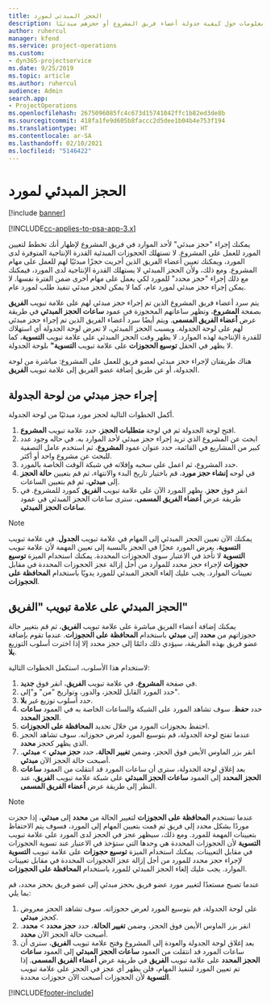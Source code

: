 ```yaml
---
title: الحجز المبدئي لمورد
description: يقدم هذا الموضوع معلومات حول كيفية جدولة أعضاء فريق المشروع أو حجزهم مبدئيًا.
author: ruhercul
manager: kfend
ms.service: project-operations
ms.custom:
- dyn365-projectservice
ms.date: 9/25/2019
ms.topic: article
ms.author: ruhercul
audience: Admin
search.app:
- ProjectOperations
ms.openlocfilehash: 2675096085fc4c673d15741042ffc1b82ed3de8b
ms.sourcegitcommit: 418fa1fe9d605b8faccc2d5dee1b04b4e753f194
ms.translationtype: HT
ms.contentlocale: ar-SA
ms.lasthandoff: 02/10/2021
ms.locfileid: "5146422"
---
```

# <a name="soft-book-a-resource"></a>الحجز المبدئي لمورد

[!include [banner](../includes/psa-now-project-operations.md)]

[!INCLUDE[cc-applies-to-psa-app-3.x](../includes/cc-applies-to-psa-app-3x.md)]

يمكنك إجراء "حجز مبدئي" لأحد الموارد في فريق المشروع لإظهار أنك تخطط لتعيين المورد للعمل على المشروع. لا تستهلك الحجوزات المبدئية القدرة الإنتاجية المتوفرة لدى المورد، ويمكنك تعيين أعضاء الفريق الذين أجريت حجزًا مبدئيًا لهم للعمل على مهام المشروع. ومع ذلك، ولأن الحجز المبدئي لا يستهلك القدرة الإنتاجية لدى المورد، فيمكنك مع ذلك إجراء "حجز محدد" للمورد لكي يعمل على مهام أخرى ضمن الفترة نفسها. لا يمكن إجراء حجز مبدئي لمورد عام، كما لا يمكن لحجز مبدئي تنفيذ طلب لمورد عام.

يتم سرد أعضاء فريق المشروع الذين تم إجراء حجز مبدئي لهم على علامة تبويب **الفريق** بصفحة **المشروع**، وتظهر ساعاتهم المحجوزة في عمود **ساعات الحجز المبدئي‬** في طريقة عرض **أعضاء الفريق المسمى**. ويتم أيضًا سرد أعضاء الفريق الذين تم إجراء حجز مبدئي لهم على لوحة الجدولة. وبسبب الحجز المبدئي، لا تعرض لوحة الجدولة أي استهلاك للقدرة الإنتاجية لهذه الموارد. لا يظهر وقت الحجز المبدئي على علامة تبويب **التسوية**، كما لا يظهر في الحقل **توسيع الحجوزات** على علامة تبويب **التسوية"** بلوحة الجدولة. 

هناك طريقتان لإجراء حجز مبدئي لعضو فريق للعمل على المشروع: مباشرة من لوحة الجدولة، أو عن طريق إضافة عضو الفريق إلى علامة تبويب **الفريق**. 

## <a name="soft-book-from-the-schedule-board"></a>إجراء حجز مبدئي من لوحة الجدولة
أكمل الخطوات التالية لحجز مورد مبدئيًا من لوحة الجدولة. 

1. افتح لوحة الجدولة ثم في لوحة **متطلبات الحجز‬**، حدد علامة تبويب **المشروع**.
2. ابحث عن المشروع الذي تريد إجراء حجز مبدئي لأحد الموارد به. في حاله وجود عدد كبير من المشاريع في القائمة، حدد عنوان عمود **المشروع**، ثم استخدم عامل التصفية للبحث عن مشروع واحد أو أكثر.
3. حدد المشروع، ثم اعمل على سحبه وإفلاته في شبكة الوقت الخاصة بالمورد.
5. في لوحه **إنشاء حجز مورد**، قم باختيار تاريخ البدء والانتهاء، ثم قم بتعيين **حالة الحجز** إلى **مبدئي**، ثم قم بتعيين الساعات. 
6. انقر فوق **حجز**. يظهر المورد الآن على علامة تبويب **الفريق** كمورد للمشروع. في طريقة عرض **أعضاء الفريق المسمى**، سترى ساعات الحجز المبدئي في عمود **ساعات الحجز المبدئي‬**.

> [!NOTE]
> يمكنك الآن تعيين الحجز المبدئي‬ إلى المهام في علامة تبويب **الجدول**. في علامة تبويب **التسوية**، يعرض المورد عجزًا في الحجز بالنسبة إلى تعيين المهمة لأن علامة تبويب **التسوية** لا تأخذ في الاعتبار سوى الحجوزات المحددة. يمكنك استخدام الميزة **توسيع حجوزات** لإجراء حجز محدد للموارد من أجل إزالة عجز الحجوزات المحددة في مقابل تعيينات الموارد. يجب عليك إلغاء الحجز المبدئي للمورد يدويًا باستخدام **المحافظة على الحجوزات**.

## <a name="soft-book-on-the-team-tab"></a>الحجز المبدئي على علامة تبويب "الفريق"

يمكنك إضافة أعضاء الفريق مباشرة على علامة تبويب **الفريق**، ثم قم بتغيير حالة حجوزاتهم من **محدد** إلى **مبدئي** باستخدام **المحافظة على الحجوزات**. عندما تقوم بإضافة عضو فريق بهذه الطريقة، سيؤدي ذلك دائمًا إلى حجز محدد إلا إذا اخترت أسلوب التوزيع **بلا**.

لاستخدام هذا الأسلوب، استكمل الخطوات التالية:

1. في صفحة **المشروع**، في علامة تبويب **الفريق**، انقر فوق **جديد**.
2. حدد المورد القابل للحجز، والدور، وتواريخ "من" و"إلى".
3. حدد أسلوب توزيع غير **بلا**.
4. حدد **حفظ**. سوف تشاهد المورد على الشبكة والساعات الخاصة به في العمود **ساعات الحجز المحدد‬**.
5. احتفظ بحجوزات المورد من خلال تحديد **المحافظة على الحجوزات‬**.
6. عندما تفتح لوحة الجدولة، قم بتوسيع المورد لعرض حجوزاته. سوف تشاهد الحجز الذي يظهر كحجز **محدد**.
7. انقر بزر الماوس الأيمن فوق الحجز، وضمن **تغيير الحالة**، حدد **حجز مبدئي** \> **مبدئي**. أصبحت حالة الحجز الآن **مبدئي**.
8. بعد إغلاق لوحة الجدولة، سترى أن ساعات المورد قد انتقلت من العمود **ساعات الحجز المحدد** إلى العمود **ساعات الحجز المبدئي** على شبكة علامة تبويب **الفريق**، عند النظر إلى طريقة عرض **أعضاء الفريق المسمى**.

> [!NOTE]
> عندما تستخدم **المحافظة على الحجوزات** لتغيير الحالة من **محدد** إلى **مبدئي**، إذا حجزت موردًا بشكل محدد إلى فريق ثم قمت بتعيين المهام إلى المورد، فسوف يتم الاحتفاظ بتعيينات المهمة للمورد. ومع ذلك، سيظهر عجز في الحجز لدى المورد على علامة تبويب **التسوية** لأن الحجوزات المحددة هي وحدها التي ستؤخذ في الاعتبار عند تسوية الحجوزات في مقابل التعيينات. يمكنك استخدام الميزة **توسيع حجوزات** على علامة تبويب **التسوية** لإجراء حجز محدد للمورد من أجل إزالة عجز الحجوزات المحددة في مقابل تعيينات الموارد. يجب عليك إلغاء الحجز المبدئي للمورد باستخدام **المحافظة على الحجوزات**.

عندما تصبح مستعدًا لتغيير مورد عضو فريق بحجز مبدئي إلى عضو فريق بحجز محدد، قم بما يلي:

1. على لوحة الجدولة، قم بتوسيع المورد لعرض حجوزاته. سوف تشاهد الحجز معروض كحجز **مبدئي**.
2. انقر بزر الماوس الأيمن فوق الحجز، وضمن **تغيير الحالة**، حدد **حجز محدد** \> **محدد**. أصبحت حالة الحجز الآن **محدد**.
3. بعد إغلاق لوحة الجدولة والعودة إلى المشروع وفتح علامة تبويب **الفريق**، سترى أن ساعات المورد قد انتقلت من العمود **ساعات الحجز المبدئي** إلى العمود **ساعات الحجز المحدد** على علامة تبويب **الفريق** في طريقة عرض **أعضاء الفريق المسمى**. إذا تم تعيين المورد لتنفيذ المهام، فلن يظهر أي عجز في الحجز على علامة تبويب **التسوية** لأن الحجوزات أصبحت الآن حجوزات محددة.



[!INCLUDE[footer-include](../includes/footer-banner.md)]